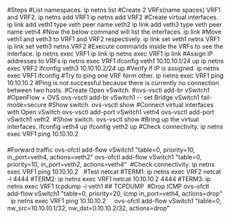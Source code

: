#Steps
#List namespaces.
ip netns list
#Create 2 VRFs(name spaces) VRF1 and VRF2.
ip netns add VRF1
ip netns add VRF2
#Create virtual interfaces.
ip link add veth1 type veth peer name veth2
ip link add veth3 type veth peer name veth4
#Now the below command will list the interfaces.
ip link
#Move veth1 and veth3 to VRF1 and VRF2 respectively.
ip link set veth1 netns VRF1
ip link set veth3 netns VRF2
#Execute commands inside the VRFs to see the interface.
ip netns exec VRF1 ip link
ip netns exec VRF1 ip link
#Assign IP addresses to VRFs
ip netns exec VRF1 ifconfig veth1 10.10.10.1/24 up
ip netns exec VRF2  ifconfig veth3 10.10.10.2/24 up
#Verify if IP is assigned.
ip netns exec VRF1 ifconfig
#Try to ping one VRF form other.
ip netns exec VRF1 ping 10.10.10.2
#Ping is not successful because there is currently no connection between two hosts.
#Create Open vSwitch.
#ovs-vsctl add-br vSwitch1
#OpenFlow + OVS
ovs-vsctl add-br vSwitch1 -- set Bridge vSwitch1 fail-mode=secure
#Show switch.
ovs-vsctl show
#Connect virtual interfaces with Open vSwitch
ovs-vsctl add-port vSwitch1 veth4
ovs-vsctl add-port vSwitch1 veth2
​
#Show switch.
ovs-vsctl show
#Bring up the virtual interfaces.
ifconfig veth4 up
ifconfig veth2 up
#Check connectivity.
ip netns exec VRF1 ping 10.10.10.2
​
####
#Forward traffic
ovs-ofctl add-flow vSwitch1 "table=0, priority=10, in_port=veth4, actions=veth2"
ovs-ofctl add-flow vSwitch1 "table=0, priority=10, in_port=veth2, actions=veth4"
​
#Check connectivity.
ip netns exec VRF1 ping 10.10.10.2
​
​
#Test netcat
#TERM1: ip netns exec VRF2 netcat -l 4444
#TERM2: ip netns exec VRF1 netcat 10.10.10.2 4444
​
#TERM3: ip netns exec VRF1 tcpdump -i veth1 ## TCPDUMP
​
#Drop ICMP
ovs-ofctl add-flow vSwitch1 "table=0, priority=20, icmp in_port=veth4, actions=drop"
​
​
ip netns exec VRF1 ping 10.10.10.2
​
​
​
​
ovs-ofctl add-flow vSwitch1 "table=0, nw_src=10.10.10.1/32, nw_dst=0.10.10.2/32, actions=drop"
